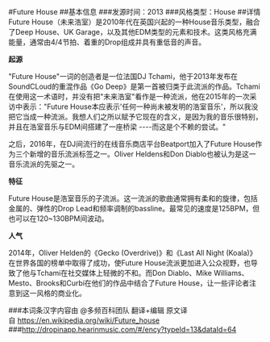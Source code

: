 #Future House
##基本信息
###发源时间：2013
###风格类型：House
##详情
Future House（未来浩室）是2010年代在英国兴起的一种House音乐类型，融合了Deep House、UK
Garage，以及其他EDM类型的元素和技术。这类风格充满能量，通常由4/4节拍、着重的Drop组成并具有重低音的声音。



**起源**

"Future House"一词的创造者是一位法国DJ Tchami，他于2013年发布在SoundCLoud的重混作品《Go
Deep》是第一首被归类于此流派的作品。Tchami在使用这一术语时，并没有把"未来浩室"看作是一种流派，他在2015年的一次采访中表示："Future
House本应表示'任何一种尚未被发明的浩室音乐'，所以我没把它当成一种流派。我想人们之所以赋予它现在的含义，是因为我的音乐很特别，并且在浩室音乐与EDM间搭建了一座桥梁
----而这是个不赖的尝试。"



之后，2016年，在DJ间流行的在线音乐商店平台Beatport加入了Future House作为三个新增的音乐流派标签之一。Oliver
Heldens和Don Diablo也被认为是这一音乐流派的先驱之一。



**特征**

Future House是浩室音乐的子流派。这一流派的歌曲通常拥有柔和的旋律，包括金属的、弹性的Drop
Lead和频率调制的bassline。最常见的速度是125BPM，但也可以在120~130BPM间波动。



**人气**

2014年，Oliver Helden的《Gecko (Overdrive)》和《Last All Night
(Koala)》在世界各国的榜单中取得了成功，使Future House流派更加进入公众视野，也导致了他与Tchami在社交媒体上轻微的不和。而Don
Diablo、Mike Williams、Mesto、Brooks和Curbi在他们的作品中结合了Future
House，让一些评论者注意到这一风格的商业化。

###本词条汉字内容由 @多频百科团队 翻译+编辑
原文译自 https://en.wikipedia.org/wiki/Future_house
###http://dropinapp.hearinmusic.com/#/ency?typeId=13&dataId=64
